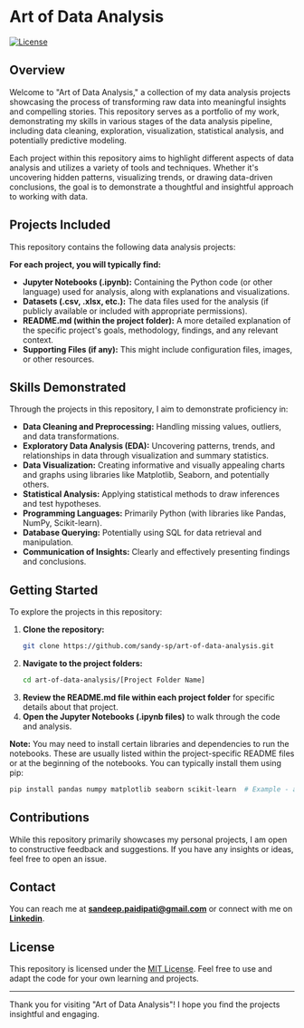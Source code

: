 # Art of Data Analysis

[![License](https://img.shields.io/badge/License-MIT-yellow.svg)](https://opensource.org/licenses/MIT)
## Overview

Welcome to "Art of Data Analysis," a collection of my data analysis projects showcasing the process of transforming raw data into meaningful insights and compelling stories. This repository serves as a portfolio of my work, demonstrating my skills in various stages of the data analysis pipeline, including data cleaning, exploration, visualization, statistical analysis, and potentially predictive modeling.

Each project within this repository aims to highlight different aspects of data analysis and utilizes a variety of tools and techniques. Whether it's uncovering hidden patterns, visualizing trends, or drawing data-driven conclusions, the goal is to demonstrate a thoughtful and insightful approach to working with data.

## Projects Included

This repository contains the following data analysis projects:


**For each project, you will typically find:**

* **Jupyter Notebooks (.ipynb):** Containing the Python code (or other language) used for analysis, along with explanations and visualizations.
* **Datasets (.csv, .xlsx, etc.):** The data files used for the analysis (if publicly available or included with appropriate permissions).
* **README.md (within the project folder):** A more detailed explanation of the specific project's goals, methodology, findings, and any relevant context.
* **Supporting Files (if any):** This might include configuration files, images, or other resources.

## Skills Demonstrated

Through the projects in this repository, I aim to demonstrate proficiency in:

* **Data Cleaning and Preprocessing:** Handling missing values, outliers, and data transformations.
* **Exploratory Data Analysis (EDA):** Uncovering patterns, trends, and relationships in data through visualization and summary statistics.
* **Data Visualization:** Creating informative and visually appealing charts and graphs using libraries like Matplotlib, Seaborn, and potentially others.
* **Statistical Analysis:** Applying statistical methods to draw inferences and test hypotheses.
* **Programming Languages:** Primarily Python (with libraries like Pandas, NumPy, Scikit-learn).
* **Database Querying:** Potentially using SQL for data retrieval and manipulation.
* **Communication of Insights:** Clearly and effectively presenting findings and conclusions.

## Getting Started

To explore the projects in this repository:

1.  **Clone the repository:**
    ```bash
    git clone https://github.com/sandy-sp/art-of-data-analysis.git
    ```
2.  **Navigate to the project folders:**
    ```bash
    cd art-of-data-analysis/[Project Folder Name]
    ```
3.  **Review the README.md file within each project folder** for specific details about that project.
4.  **Open the Jupyter Notebooks (.ipynb files)** to walk through the code and analysis.

**Note:** You may need to install certain libraries and dependencies to run the notebooks. These are usually listed within the project-specific README files or at the beginning of the notebooks. You can typically install them using pip:

```bash
pip install pandas numpy matplotlib seaborn scikit-learn  # Example - adjust as needed
```

## Contributions

While this repository primarily showcases my personal projects, I am open to constructive feedback and suggestions. If you have any insights or ideas, feel free to open an issue.

## Contact

You can reach me at [**sandeep.paidipati@gmail.com**](mailto\:sandeep.paidipati@gmail.com) or connect with me on [**Linkedin**](https://www.linkedin.com/in/sandeep-paidipati/).

## License

This repository is licensed under the [MIT License](https://opensource.org/licenses/MIT). Feel free to use and adapt the code for your own learning and projects.

---

Thank you for visiting "Art of Data Analysis"! I hope you find the projects insightful and engaging.

